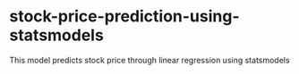 # stock-price-prediction-using-statsmodels
This model predicts stock price through linear regression using statsmodels 
